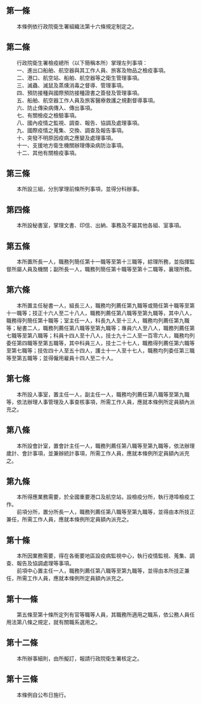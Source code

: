 第一條 
-------
　　本條例依行政院衛生署組織法第十六條規定制定之。  


第二條 
-------
　　行政院衛生署檢疫總所（以下簡稱本所）掌理左列事項：  
　　一、進出口船舶、航空器與其工作人員、旅客及物品之檢疫事項。  
　　二、港口、航空站、船舶、航空器等之衛生管理事項。  
　　三、滅蟲、滅鼠及蒸燻消毒之督導、管理事項。  
　　四、預防接種與國際預防接種證書之簽發及管理事項。  
　　五、船舶、航空器工作人員及旅客醫療救護之規劃督導事項。  
　　六、防止傳染病傳入、傳出事項。  
　　七、有關檢疫之檢驗事項。  
　　八、國內疫情之監視、調查、報告、協調及處理事項。  
　　九、國際疫情之蒐集、交換、調查及報告事項。  
　　十、突發不明原因疫病之應變及處理事項。  
　　十一、支援地方衛生機關辦理傳染病防治事項。  
　　十二、其他有關檢疫事項。  


第三條 
-------
　　本所設三組，分別掌理前條所列事項，並得分科辦事。  


第四條 
-------
　　本所設秘書室，掌理文書、印信、出納、事務及不屬其他各組、室事項。  


第五條 
-------
　　本所置所長一人，職務列簡任第十一職等至第十三職等，綜理所務，並指揮監督所屬人員及機關；副所長一人，職務列簡任第十職等至第十二職等，襄理所務。  


第六條 
-------
　　本所置主任秘書一人，組長三人，職務均列薦任第九職等或簡任第十職等至第十一職等；技正十六人至二十八人，職務列薦任第八職等至第九職等，其中八人，職務得列簡任第十職等；室主任一人，科長九人至十三人，職務均列薦任第九職等；秘書二人，職務列薦任第八職等至第九職等；專員六人至八人，職務列薦任第七職等至第八職等；科員十四人至十八人，技士九十二人至一百零六人，職務均列委任第四職等至第五職等，其中科員三人，技士二十七人，職務得列薦任第六職等至第七職等；技佐四十人至五十四人，護士十一人至十七人，職務均列委任第三職等至第五職等；並得僱用雇員十四人至二十人。  


第七條 
-------
　　本所設人事室，置主任一人，副主任一人，職務均列薦任第八職等至第九職等，依法辦理人事管理及人事查核事項，所需工作人員，應就本條例所定員額內派充之。  


第八條 
-------
　　本所設會計室，置會計主任一人，職務列薦任第八職等至第九職等，依法辦理歲計、會計事項，並兼辦統計事項，所需工作人員，應就本條例所定員額內派充之。  


第九條 
-------
　　本所得應業務需要，於全國重要港口及航空站，設檢疫分所，執行港埠檢疫工作。  
　　前項分所，置分所長一人，職務列薦任第八職等至第九職等，並得由本所技正兼任，所需工作人員，應就本條例所定員額內派充之。  


第十條 
-------
　　本所因業務需要，得在各衝要地區設疫病監視中心，執行疫情監視、蒐集、調查、報告及協調處理等事項。  
　　前項中心置主任一人，職務列薦任第八職等至第九職等，並得由本所技正兼任，所需工作人員，應就本條例所定員額內派充之。  


第十一條 
---------
　　第五條至第十條所定列有官等職等人員，其職務所適用之職系，依公務人員任用法第八條之規定，就有關職系選用之。  


第十二條 
---------
　　本所辦事細則，由所擬訂，報請行政院衛生署核定之。  


第十三條 
---------
　　本條例自公布日施行。